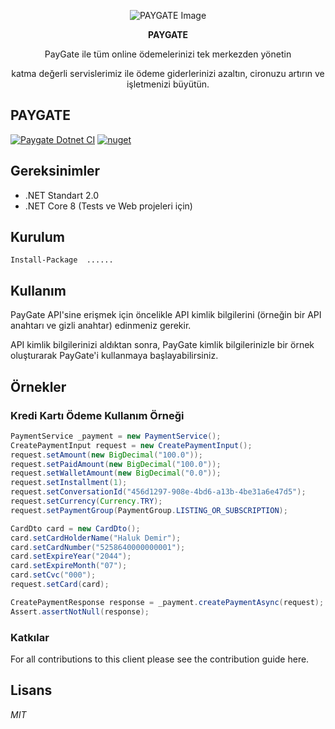 <p align="center">
  <img src="https://github.com/esrayildiizz/Example/assets/106755194/e0197438-b265-449a-a90b-cf4f526a0e01" alt="PAYGATE Image"/>
</p>

<p align="center">
<strong>PAYGATE</strong>
</p>

<p align="center">
PayGate ile tüm online ödemelerinizi tek merkezden yönetin 
</p>
<p align="center">
katma değerli servislerimiz ile ödeme giderlerinizi azaltın, cironuzu artırın ve işletmenizi büyütün.
</p>

## PAYGATE
[![Paygate Dotnet CI](https://img.shields.io/badge/Paygate%20Dotnet%20CI-passing-brightgreen)]()
[![nuget](https://img.shields.io/badge/nuget-v1.0.61-blue)]()


## Gereksinimler
- .NET Standart 2.0
- .NET Core 8 (Tests ve Web projeleri için)

## Kurulum
`Install-Package  ...... `



## Kullanım
PayGate API'sine erişmek için öncelikle API kimlik bilgilerini (örneğin bir API anahtarı ve gizli anahtar) edinmeniz gerekir. 

API kimlik bilgilerinizi aldıktan sonra, PayGate kimlik bilgilerinizle bir örnek oluşturarak PayGate'i kullanmaya başlayabilirsiniz.

## Örnekler

### Kredi Kartı Ödeme Kullanım Örneği

```java
PaymentService _payment = new PaymentService();
CreatePaymentInput request = new CreatePaymentInput();
request.setAmount(new BigDecimal("100.0"));
request.setPaidAmount(new BigDecimal("100.0"));
request.setWalletAmount(new BigDecimal("0.0"));
request.setInstallment(1);
request.setConversationId("456d1297-908e-4bd6-a13b-4be31a6e47d5");
request.setCurrency(Currency.TRY);
request.setPaymentGroup(PaymentGroup.LISTING_OR_SUBSCRIPTION);

CardDto card = new CardDto();
card.setCardHolderName("Haluk Demir");
card.setCardNumber("5258640000000001");
card.setExpireYear("2044");
card.setExpireMonth("07");
card.setCvc("000");
request.setCard(card);

CreatePaymentResponse response = _payment.createPaymentAsync(request);
Assert.assertNotNull(response);
```


### Katkılar
For all contributions to this client please see the contribution guide here.

## Lisans

*MIT*
